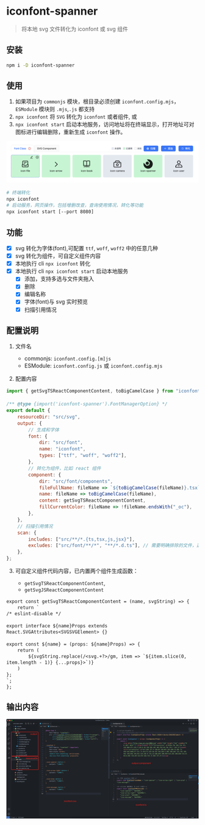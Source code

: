# iconfont-spanner

> 将本地 svg 文件转化为 iconfont 或 svg 组件

## 安装

```sh
npm i -D iconfont-spanner
```

## 使用

1. 如果项目为 `commonjs` 模块，根目录必须创建 `iconfont.config.mjs`，`ESModule` 模块则 `.mjs`,`.js` 都支持
2. `npx iconfont` 将 `SVG` 转化为 `iconfont` 或者组件, 或
3. `npx iconfont start` 启动本地服务，访问地址将在终端显示，打开地址可对图标进行编辑删除，重新生成 `iconfont` 操作。

![alt text](spanner.png)

```sh
# 终端转化
npx iconfont
# 启动服务，网页操作，包括增删改查，查询使用情况，转化等功能
npx iconfont start [--port 8080]
```

## 功能

-   [x] svg 转化为字体(font),可配置 `ttf`, `woff`, `woff2` 中的任意几种
-   [x] svg 转化为组件，可自定义组件内容
-   [x] 本地执行 cli `npx iconfont` 转化
-   [x] 本地执行 cli `npx iconfont start` 启动本地服务
    -   [x] 添加，支持多选与文件夹拖入
    -   [x] 删除
    -   [x] 编辑名称
    -   [x] 字体(font)与 svg 实时预览
    -   [x] 扫描引用情况

## 配置说明

1. 文件名

    - commonjs: `iconfont.config.[m]js`
    - ESModule: `iconfont.config.js` 或 `iconfont.config.mjs`

2. 配置内容

```javascript
import { getSvgTSReactComponentContent, toBigCamelCase } from "iconfont-spanner";

/** @type {import('iconfont-spanner').FontManagerOption} */
export default {
    resourceDir: "src/svg",
    output: {
        // 生成和字体
        font: {
            dir: "src/font",
            name: "iconfont",
            types: ["ttf", "woff", "woff2"],
        },
        // 转化为组件，比如 react 组件
        component: {
            dir: "src/font/components",
            fileFullName: fileName => `${toBigCamelCase(fileName)}.tsx`,
            name: fileName => toBigCamelCase(fileName),
            content: getSvgTSReactComponentContent,
            fillCurrentColor: fileName => !fileName.endsWith("_oc"),
        },
    },
    // 扫描引用情况
    scan: {
        includes: ["src/**/*.{ts,tsx,js,jsx}"],
        excludes: ["src/font/**/*", "**/*.d.ts"], // 需要明确排除的文件，这会影响到扫描结果
    },
};
```

3. 可自定义组件代码内容，已内置两个组件生成函数：

    - `getSvgTSReactComponentContent`,
    - `getSvgJSReactComponentContent`

```tsx
export const getSvgTSReactComponentContent = (name, svgString) => {
    return `
/* eslint-disable */

export interface ${name}Props extends React.SVGAttributes<SVGSVGElement> {}

export const ${name} = (props: ${name}Props) => {
	return (
		${svgString.replace(/<svg.+?>/gm, item => `${item.slice(0, item.length - 1)} {...props}>`)}
	)
};
`;
};
```

## 输出内容

![alt text](output.jpg)
